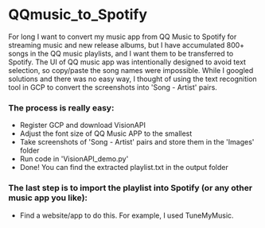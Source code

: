 # QQmusic_to_Spotify

For long I want to convert my music app from QQ Music to Spotify for streaming music and new release albums, but I have accumulated 800+ songs in the QQ music playlists, and I want them to be transferred to Spotify. The UI of QQ music app was intentionally designed to avoid text selection, so copy/paste the song names were impossible. While I googled solutions and there was no easy way, I thought of using the text recognition tool in GCP to convert the screenshots into 'Song - Artist' pairs.

### The process is really easy:
- Register GCP and download VisionAPI
- Adjust the font size of QQ Music APP to the smallest
- Take screenshots of 'Song - Artist' pairs and store them in the 'Images' folder
- Run code in 'VisionAPI_demo.py'
- Done! You can find the extracted playlist.txt in the output folder

### The last step is to import the playlist into Spotify (or any other music app you like):
- Find a website/app to do this. For example, I used TuneMyMusic.
